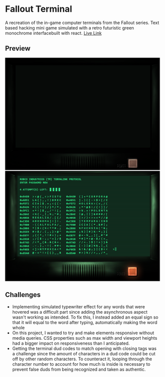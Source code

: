 # Fallout Terminal

A recreation of the in-game computer terminals from the Fallout series. Text based hacking mini game simulated with a retro futuristic 
green monochrome interfacebuilt with react. [Live Link](https://falloutterminalapp.netlify.app/)
## Preview
![Fallout Terminal Power Off](./src/previewimg/previewPowerOff.png)
![Fallout Terminal Power On](./src/previewimg/previewPowerOn.png)

## Challenges
- Implementing simulated typewriter effect for any words that were hovered was a difficult part since adding the asynchronous aspect wasn't working as intended. To fix this, I instead added an equal sign so that it will equal to the word after typing, automatically making the word whole
- On this project, I wanted to try and make elements responsive without media queries. CSS properties such as max width and viewport heights had a bigger impact on responsiveness than I anticipated.
- Getting the terminal dud codes to match opening with closing tags was a challenge since the amount of characters in a dud code could be cut off by other random characters. To counteract it, looping through the character number to account for how much is inside is necessary to prevent false duds from being recognized and taken as authentic. 

